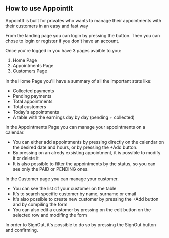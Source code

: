 ## How to use AppointIt

AppointIt is built for privates who wants to manage their appointments with their customers in an easy and fast way

From the landing page you can login by pressing the button.
Then you can chose to login or register if you don't have an account.

Once you're logged in you have 3 pages avaible to you:
1) Home Page
2) Appointments Page
3) Customers Page

In the Home Page you'll have a summary of all the important stats like:
- Collected payments
- Pending payments
- Total appointments
- Total customers
- Today's appointments
- A table with the earnings day by day (pending + collected)

In the Appointments Page you can manage your appointments on a calendar.
- You can either add appointments by pressing directly on the calendar on the desired date and hours, or by pressing the +Add button.
- By pressing on an alredy exsisting appointment, it is possible to modify it or delete it
- It is also possible to filter the appointments by the status, so you can see only the PAID or PENDING ones.

In the Customer page you can manage your customer.
- You can see the list of your customer on the table
- It's to search specific customer by name, surname or email
- It's also possible to create new customer by pressing the +Add button and by compiling the form
- You can also edit a customer by pressing on the edit button on the selected row and modifing the form

In order to SignOut, it's possible to do so by pressing the SignOut button and confirming.

